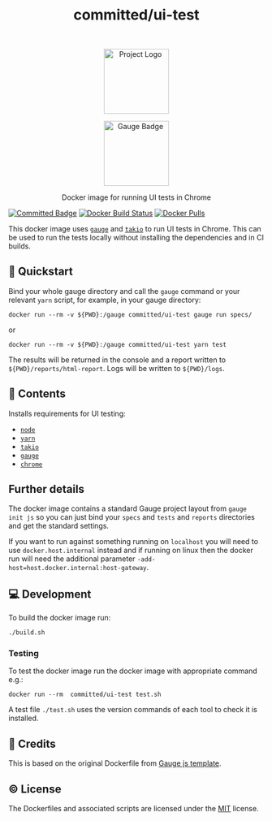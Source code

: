 <h1 align="center"> committed/ui-test </h1>
<br>
<p align="center">
  <img src="https://committed.software/Logo.svg" width="128px" alt="Project Logo"/>
</p>
<p align="center">
  <img src="https://gauge.org/Gauge_Badge.svg" width="128px" alt="Gauge Badge"/>
</p>

<p align="center">
  Docker image for running UI tests in Chrome
</p>

[![Committed Badge](https://img.shields.io/endpoint?url=https%3A%2F%2Fcommitted.software%2Fbadge)](https://committed.io)
[![Docker Build Status](https://img.shields.io/docker/cloud/build/committed/ui-test?style=flat-square)](https://hub.docker.com/r/committed/ui-test)
[![Docker Pulls](https://img.shields.io/docker/pulls/committed/ui?style=flat-square)](https://hub.docker.com/r/committed/ui-test)

This docker image uses [`gauge`](https://gauge.org/) and [`takio`](https://taiko.dev/) to run UI tests in Chrome. This can be used to run the tests locally without installing the dependencies and in CI builds.

## 🚀 Quickstart

Bind your whole gauge directory and call the `gauge` command or your relevant `yarn` script, for example, in your gauge directory:

```
docker run --rm -v ${PWD}:/gauge committed/ui-test gauge run specs/
```

or

```
docker run --rm -v ${PWD}:/gauge committed/ui-test yarn test
```

The results will be returned in the console and a report written to `${PWD}/reports/html-report`. Logs will be written to `${PWD}/logs`.

## 📁 Contents

Installs requirements for UI testing:

- [`node`](https://nodejs.org/)
- [`yarn`](https://yarnpkg.com/)
- [`takio`](https://taiko.dev/)
- [`gauge`](https://gauge.org/)
- [`chrome`](https://www.google.com/intl/en_uk/chrome/)

## Further details

The docker image contains a standard Gauge project layout from `gauge init js` so you can just bind your `specs` and `tests` and `reports` directories and get the standard settings.

If you want to run against something running on `localhost` you will need to use `docker.host.internal` instead and if running on linux then the docker run will need the additional parameter `-add-host=host.docker.internal:host-gateway`.

## 💻 Development

To build the docker image run:

```bash
./build.sh
```

### Testing

To test the docker image run the docker image with appropriate command e.g.:

```docker
docker run --rm  committed/ui-test test.sh
```

A test file `./test.sh` uses the version commands of each tool to check it is installed.

## 👏 Credits

This is based on the original Dockerfile from [Gauge js template](https://github.com/getgauge/gauge-js).

## ©️ License

The Dockerfiles and associated scripts are licensed under the [MIT](/LICENSE) license.
